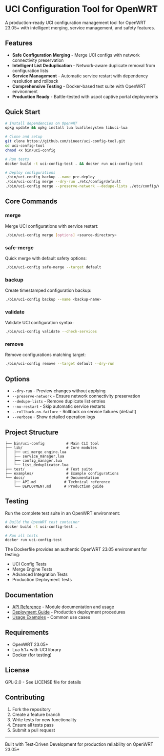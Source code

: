 # UCI Configuration Tool for OpenWRT

A production-ready UCI configuration management tool for OpenWRT 23.05+ with intelligent merging, service management, and safety features.

## Features

- **Safe Configuration Merging** - Merge UCI configs with network connectivity preservation
- **Intelligent List Deduplication** - Network-aware duplicate removal from configuration lists
- **Service Management** - Automatic service restart with dependency resolution and rollback
- **Comprehensive Testing** - Docker-based test suite with OpenWRT environment
- **Production Ready** - Battle-tested with uspot captive portal deployments

## Quick Start

```bash
# Install dependencies on OpenWRT
opkg update && opkg install lua luafilesystem libuci-lua

# Clone and setup
git clone https://github.com/sineer/uci-config-tool.git
cd uci-config-tool
chmod +x bin/uci-config

# Run tests
docker build -t uci-config-test . && docker run uci-config-test

# Deploy configurations
./bin/uci-config backup --name pre-deploy
./bin/uci-config merge --dry-run ./etc/config/default
./bin/uci-config merge --preserve-network --dedupe-lists ./etc/config/default
```

## Core Commands

### merge
Merge UCI configurations with service restart:
```bash
./bin/uci-config merge [options] <source-directory>
```

### safe-merge
Quick merge with default safety options:
```bash
./bin/uci-config safe-merge --target default
```

### backup
Create timestamped configuration backup:
```bash
./bin/uci-config backup --name <backup-name>
```

### validate
Validate UCI configuration syntax:
```bash
./bin/uci-config validate --check-services
```

### remove
Remove configurations matching target:
```bash
./bin/uci-config remove --target default --dry-run
```

## Options

- `--dry-run` - Preview changes without applying
- `--preserve-network` - Ensure network connectivity preservation
- `--dedupe-lists` - Remove duplicate list entries
- `--no-restart` - Skip automatic service restarts
- `--rollback-on-failure` - Rollback on service failures (default)
- `--verbose` - Show detailed operation logs

## Project Structure

```
├── bin/uci-config          # Main CLI tool
├── lib/                    # Core modules
│   ├── uci_merge_engine.lua
│   ├── service_manager.lua
│   ├── config_manager.lua
│   └── list_deduplicator.lua
├── test/                   # Test suite
├── examples/               # Example configurations
└── docs/                   # Documentation
    ├── API.md             # Technical reference
    └── DEPLOYMENT.md      # Production guide
```

## Testing

Run the complete test suite in an OpenWRT environment:
```bash
# Build the OpenWRT test container
docker build -t uci-config-test .

# Run all tests
docker run uci-config-test
```

The Dockerfile provides an authentic OpenWRT 23.05 environment for testing:
- UCI Config Tests
- Merge Engine Tests  
- Advanced Integration Tests
- Production Deployment Tests

## Documentation

- [API Reference](docs/API.md) - Module documentation and usage
- [Deployment Guide](docs/DEPLOYMENT.md) - Production deployment procedures
- [Usage Examples](docs/USAGE_EXAMPLES.md) - Common use cases

## Requirements

- OpenWRT 23.05+
- Lua 5.1+ with UCI library
- Docker (for testing)

## License

GPL-2.0 - See LICENSE file for details

## Contributing

1. Fork the repository
2. Create a feature branch
3. Write tests for new functionality
4. Ensure all tests pass
5. Submit a pull request

---

Built with Test-Driven Development for production reliability on OpenWRT 23.05+
